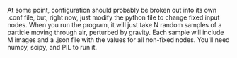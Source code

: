 At some point, configuration should probably be broken out into its own .conf 
file, but, right now, just modify the python file to change fixed input nodes.
When you run the program, it will just take N random samples of a particle 
moving through air, perturbed by gravity. Each sample will include M images 
and a .json file with the values for all non-fixed nodes. You'll need numpy, 
scipy, and PIL to run it.
